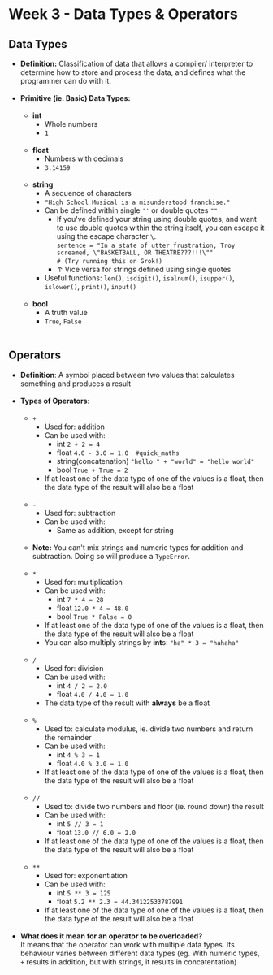 # Week 3 - Data Types & Operators

## Data Types

* **Definition:** Classification of data that allows a compiler/ interpreter to determine how to store and process the data, and defines what the programmer can do with it.<br/><br/>
* **Primitive (ie. Basic) Data Types:**<br/><br/>
   * **int**
      * Whole numbers
      * `1`<br/><br/>
   * **float**
      * Numbers with decimals
      * `3.14159`<br/><br/>
   * **string**
      * A sequence of characters
      * `"High School Musical is a misunderstood franchise."`
      * Can be defined within single `''` or double quotes `""`
         * If you've defined your string using double quotes, and want to use double quotes within the string itself, you can escape it using the escape character `\`.<br/>
         `sentence = "In a state of utter frustration, Troy screamed, \"BASKETBALL, OR THEATRE???!!!\""`<br/>
         `# (Try running this on Grok!)`
         *  ↑ Vice versa for strings defined using single quotes
      *  Useful functions: `len()`, `isdigit()`, `isalnum()`, `isupper()`, `islower()`, `print()`, `input()`<br/><br/>
   * **bool**
      * A truth value
      * `True`, `False`<br/><br/>
## Operators
* **Definition**: A symbol placed between two values that calculates something and produces a result<br/><br/>
* **Types of Operators**:<br/><br/>
   * `+`
      * Used for: addition
      * Can be used with:
        * int `2 + 2 = 4`
        * float `4.0 - 3.0 = 1.0  #quick_maths`
        * string(concatenation) `"hello " + "world" = "hello world"`
        * bool  `True + True = 2`
      * If at least one of the data type of one of the values is a float, then the data type of the result will also be a float<br/><br/>
   * `-`
     * Used for: subtraction
     * Can be used with:
       * Same as addition, except for string<br/><br/>
   * **Note:** You can't mix strings and numeric types for addition and subtraction. Doing so will produce a `TypeError`.<br/><br/>
   * `*`
     * Used for: multiplication
     * Can be used with:
       * int `7 * 4 = 28`
       * float `12.0 * 4 = 48.0`
       * bool `True * False = 0`
     * If at least one of the data type of one of the values is a float, then the data type of the result will also be a float
     * You can also multiply strings by **int**s: `"ha" * 3 = "hahaha"`<br/><br/>
   * `/`
     * Used for: division
     * Can be used with:
       * int `4 / 2 = 2.0`
       * float `4.0 / 4.0 = 1.0`
     * The data type of the result with **always** be a float<br/><br/>
   * `%`
     * Used to: calculate modulus, ie. divide two numbers and return the remainder
     * Can be used with:
       * int `4 % 3 = 1`
       * float `4.0 % 3.0 = 1.0`
     * If at least one of the data type of one of the values is a float, then the data type of the result will also be a float<br/><br/>
   * `//`
     * Used to: divide two numbers and floor (ie. round down) the result
     * Can be used with:
       * int `5 // 3 = 1`
       * float `13.0 // 6.0 = 2.0`
     * If at least one of the data type of one of the values is a float, then the data type of the result will also be a float<br/><br/>
   * `**`
     * Used for: exponentiation
     * Can be used with:
       * int `5 ** 3 = 125`
       * float `5.2 ** 2.3 = 44.34122533787991`
     * If at least one of the data type of one of the values is a float, then the data type of the result will also be a float<br/><br/>
* **What does it mean for an operator to be overloaded?**<br />It means that the operator can work with multiple data types. Its behaviour varies between different data types (eg. With numeric types, `+` results in addition, but with strings, it results in concatentation)
